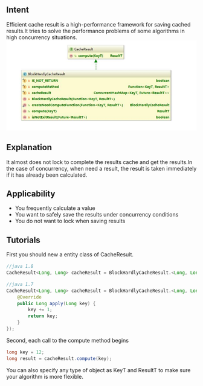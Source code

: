 
## Intent
Efficient cache result is a high-performance framework for saving cached results.It tries to solve the performance 
problems of some algorithms in high concurrency situations.
![UML](etc/eifficient_cache.jpg)

## Explanation
It almost does not lock to complete the results cache and get the results.In the case of concurrency, 
when need a result, the result is taken immediately if it has already been calculated.

## Applicability
- You frequently calculate a value
- You want to safely save the results under concurrency conditions
- You do not want to lock when saving results

## Tutorials
First you should new a entity class of CacheResult.
```` java
//java 1.8
CacheResult<Long, Long> cacheResult = BlockHardlyCacheResult.<Long, Long>createNeedComputeFunction(key -> key += 1);
````
```` java
//java 1.7
CacheResult<Long, Long> cacheResult = BlockHardlyCacheResult.<Long, Long>createNeedComputeFunction(new Function<Long, Long>() {
    @Override
    public Long apply(Long key) {
        key += 1;
        return key;
    }
});
````
Second, each call to the compute method begins
```` java
long key = 12;
long result = cacheResult.compute(key);
````
You can also specify any type of object as KeyT and ResultT to make sure your algorithm is more flexible.